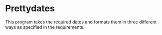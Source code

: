 # Prettydates
This program takes the required dates and formats them in three different ways as specified in the requirements.
